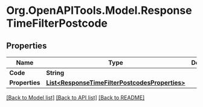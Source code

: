 # Org.OpenAPITools.Model.ResponseTimeFilterPostcode
## Properties

Name | Type | Description | Notes
------------ | ------------- | ------------- | -------------
**Code** | **String** |  | 
**Properties** | [**List&lt;ResponseTimeFilterPostcodesProperties&gt;**](ResponseTimeFilterPostcodesProperties.md) |  | 

[[Back to Model list]](../README.md#documentation-for-models) [[Back to API list]](../README.md#documentation-for-api-endpoints) [[Back to README]](../README.md)

